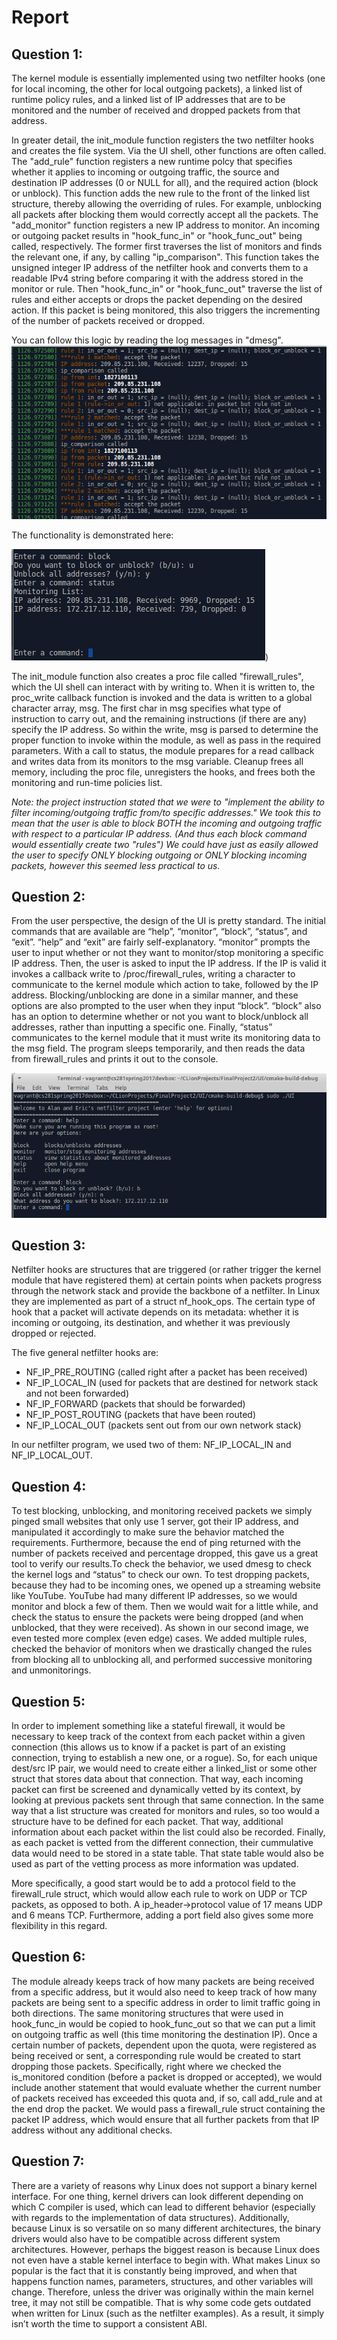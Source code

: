 # Report

## Question 1:

The kernel module is essentially implemented using two netfilter hooks (one for local incoming, the other for local outgoing packets), a linked list of runtime policy rules, and a linked list of IP addresses that are to be monitored and the number of received and dropped packets from that address.

In greater detail, the init_module function registers the two netfilter hooks and creates the file system. Via the UI shell, other functions are often called. The "add_rule" function registers a new runtime polcy that specifies whether it applies to incoming or outgoing traffic, the source and destination IP addresses (0 or NULL for all), and the required action (block or unblock). This function adds the new rule to the front of the linked list structure, thereby allowing the overriding of rules. For example, unblocking all packets after blocking them would correctly accept all the packets. The "add_monitor" function registers a new IP address to monitor. An incoming or outgoing packet results in "hook_func_in" or "hook_func_out" being called, respectively. The former first traverses the list of monitors and finds the relevant one, if any, by calling "ip_comparison". This function takes the unsigned integer IP address of the netfilter hook and converts them to a readable IPv4 string before comparing it with the address stored in the monitor or rule. Then "hook_func_in" or "hook_func_out" traverse the list of rules and either accepts or drops the packet depending on the desired action. If this packet is being monitored, this also triggers the incrementing of the number of packets received or dropped.

You can follow this logic by reading the log messages in "dmesg".
![./images/dmesg.png)](./images/dmesg.png)

The functionality is demonstrated here:

![./images/blocking.png)](./images/blocking.png))

The init_module function also creates a proc file called "firewall_rules", which the UI shell can interact with by writing to. When it is written to, the proc_write callback function is invoked and the data is written to a global character array, msg. The first char in msg specifies what type of instruction to carry out, and the remaining instructions (if there are any) specify the IP address. So within the write, msg is parsed to determine the proper function to invoke within the module, as well as pass in the required parameters. With a call to status, the module prepares for a read callback and writes data from its monitors to the msg variable.
Cleanup frees all memory, including the proc file, unregisters the hooks, and frees both the monitoring and run-time policies list.

*Note: the project instruction stated that we were to "implement the ability to filter incoming/outgoing traffic from/to specific addresses." We took this to mean that the user is able to block BOTH the incoming and outgoing traffic with respect to a particular IP address. (And thus each block command would essentially create two "rules") We could have just as easily allowed the user to specify ONLY blocking outgoing or ONLY blocking incoming packets, however this seemed less practical to us.*

## Question 2:

From the user perspective, the design of the UI is pretty standard. The initial commands that are available are “help”, “monitor”, “block”, “status”, and “exit”. “help” and “exit” are fairly self-explanatory. “monitor” prompts the user to input whether or not they want to monitor/stop monitoring a specific IP address. Then, the user is asked to input the IP address. If the IP is valid it invokes a callback write to /proc/firewall_rules, writing a character to communicate to the kernel module which action to take, followed by the IP address. Blocking/unblocking are done in a similar manner, and these options are also prompted to the user when they input “block”. “block” also has an option to determine whether or not you want to block/unblock all addresses, rather than inputting a specific one. Finally, “status” communicates to the kernel module that it must write its monitoring data to the msg field. The program sleeps temporarily, and then reads the data from firewall_rules and prints it out to the console.

![./images/UI.png)](./images/UI.png)

## Question 3:

Netfilter hooks are structures that are triggered (or rather trigger the kernel module that have registered them) at certain points when packets progress through the network stack and provide the backbone of a netfilter. In Linux they are implemented as part of a struct nf_hook_ops.
The certain type of hook that a packet will activate depends on its metadata: whether it is incoming or outgoing, its destination, and whether it was previously dropped or rejected.

The five general netfilter hooks are:

* NF_IP_PRE_ROUTING (called right after a packet has been received)
* NF_IP_LOCAL_IN (used for packets that are destined for network stack and not been forwarded)
* NF_IP_FORWARD (packets that should be forwarded)
* NF_IP_POST_ROUTING (packets that have been routed)
* NF_IP_LOCAL_OUT (packets sent out from our own network stack)

In our netfilter program, we used two of them: NF_IP_LOCAL_IN and NF_IP_LOCAL_OUT.

## Question 4:

To test blocking, unblocking, and monitoring received packets we simply pinged small websites that only use 1 server, got their IP address, and manipulated it accordingly to make sure the behavior matched the requirements. Furthermore, because the end of ping returned with the number of packets received and percentage dropped, this gave us a great tool to verify our results.To check the behavior, we used dmesg to check the kernel logs and “status” to check our own. To test dropping packets, because they had to be incoming ones, we opened up a streaming website like YouTube. YouTube had many different IP addresses, so we would monitor and block a few of them. Then we would wait for a little while, and check the status to ensure the packets were being dropped (and when unblocked, that they were received). As shown in our second image, we even tested more complex (even edge) cases. We added multiple rules, checked the behavior of monitors when we drastically changed the rules from blocking all to unblocking all, and performed successive monitoring and unmonitorings.

## Question 5:

In order to implement something like a stateful firewall, it would be necessary to keep track of the context from each packet within a given connection (this allows us to know if a packet is part of an existing connection, trying to establish a new one, or a rogue). So, for each unique dest/src IP pair, we would need to create either a linked_list or some other struct that stores data about that connection. That way, each incoming packet can first be screened and dynamically vetted by its context, by looking at previous packets sent through that same connection. In the same way that a list structure was created for monitors and rules, so too would a structure have to be defined for each packet. That way, additional information about each packet within the list could also be recorded. Finally, as each packet is vetted from the different connection, their cummulative data would need to be stored in a state table. That state table would also be used as part of the vetting process as more information was updated.

More specifically, a good start would be to add a protocol field to the firewall_rule struct, which would allow each rule to work on UDP or TCP packets, as opposed to both. A ip_header->protocol value of 17 means UDP and 6 means TCP. Furthermore, adding a port field also gives some more flexibility in this regard.

## Question 6:

The module already keeps track of how many packets are being received from a specific address, but it would also need to keep track of how many packets are being sent to a specific address in order to limit traffic going in both directions. The same monitoring structures that were used in hook_func_in would be copied to hook_func_out so that we can put a limit on outgoing traffic as well (this time monitoring the destination IP). Once a certain number of packets, dependent upon the quota, were registered as being received or sent, a corresponding rule would be created to start dropping those packets. Specifically, right where we checked the is_monitored condition (before a packet is dropped or accepted), we would include another statement that would evaluate whether the current number of packets received has exceeded this quota and, if so, call add_rule and at the end drop the packet. We would pass a firewall_rule struct containing the packet IP address, which would ensure that all further packets from that IP address without any additional checks.

## Question 7:

There are a variety of reasons why Linux does not support a binary kernel interface. For one thing, kernel drivers can look different depending on which C compiler is used, which can lead to different behavior (especially with regards to the implementation of data structures). Additionally, because Linux is so versatile on so many different architectures, the binary drivers would also have to be compatible across different system architectures.
However, perhaps the biggest reason is because Linux does not even have a stable kernel interface to begin with. What makes Linux so popular is the fact that it is constantly being improved, and when that happens function names, parameters, structures, and other variables will change. Therefore, unless the driver was originally within the main kernel tree, it may not still be compatible. That is why some code gets outdated when written for Linux (such as the netfilter examples). As a result, it simply isn’t worth the time to support a consistent ABI.
